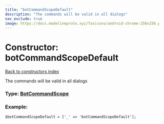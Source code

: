 ```yaml
---
title: "botCommandScopeDefault"
description: "The commands will be valid in all dialogs"
nav_exclude: true
image: https://docs.madelineproto.xyz/favicons/android-chrome-256x256.png
---
```

# Constructor: botCommandScopeDefault  
[Back to constructors index](/API_docs/constructors/index.html)



The commands will be valid in all dialogs




### Type: [BotCommandScope](/API_docs/types/BotCommandScope.html)


### Example:

```
$botCommandScopeDefault = ['_' => 'botCommandScopeDefault'];
```  
